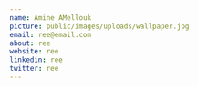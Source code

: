 ```yaml
---
name: Amine AMellouk
picture: public/images/uploads/wallpaper.jpg
email: ree@email.com
about: ree
website: ree
linkedin: ree
twitter: ree
---
```

